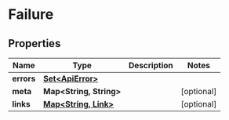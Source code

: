 

# Failure


## Properties

Name | Type | Description | Notes
------------ | ------------- | ------------- | -------------
**errors** | [**Set&lt;ApiError&gt;**](ApiError.md) |  | 
**meta** | **Map&lt;String, String&gt;** |  |  [optional]
**links** | [**Map&lt;String, Link&gt;**](Link.md) |  |  [optional]



